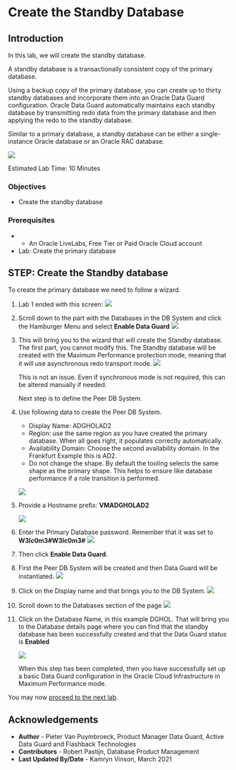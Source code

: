 # Create the Standby Database

## Introduction
In this lab, we will create the standby database.

A standby database is a transactionally consistent copy of the primary database.

Using a backup copy of the primary database, you can create up to thirty standby databases and incorporate them into an Oracle Data Guard configuration. Oracle Data Guard automatically maintains each standby database by transmitting redo data from the primary database and then applying the redo to the standby database.

Similar to a primary database, a standby database can be either a single-instance Oracle database or an Oracle RAC database.

![](./images/standby.png)

Estimated Lab Time: 10 Minutes

### Objectives
-   Create the standby database

### Prerequisites
- - An Oracle LiveLabs, Free Tier or Paid Oracle Cloud account
- Lab: Create the primary database

## **STEP**: Create the Standby database

To create the primary database we need to follow a wizard. 

1. Lab 1 ended with this screen:
    ![](./images/Create-dbcs-prim-11.png)

2. Scroll down to the part with the Databases in the DB System and click the Hamburger Menu and select **Enable Data Guard**
    ![](./images/Create-stby-DB-01.png)

3. This will bring you to the wizard that will create the Standby database. The first part, you cannot modify this. The Standby database will be created with the Maximum Performance protection mode, meaning that it will use asynchronous redo transport mode. 
    ![](./images/Create-stby-DB-02.png)

    This is not an issue. Even if synchronous mode is not required, this can be altered manually if needed.

    Next step is to define the Peer DB System.
4. Use following data to create the Peer DB System.
    * Display Name: ADGHOLAD2
    * Region: use the same region as you have created the primary database. When all goes right, it populates correctly automatically.
    * Availability Domain: Choose the second availability domain. In the Frankfurt Example this is AD2.
    * Do not change the shape. By default the tooling selects the same shape as the primary shape. This helps to ensure like database performance if a role transition is performed.

    ![](./images/Create-stby-DB-03.png)

5. Provide a Hostname prefix: **VMADGHOLAD2**

    ![](./images/Create-stby-DB-04.png)

6. Enter the Primary Database password.
    Remember that it was set to **W3lc0m3\#W3lc0m3\#**
    ![](./images/Create-stby-DB-05.png)

7. Then click **Enable Data Guard**.

8. First the Peer DB System will be created and then Data Guard will be instantiated.
    ![](./images/Create-stby-DB-06.png)

9. Click on the Display name and that brings you to the DB System.
    ![](./images/Create-stby-DB-07.png)

10. Scroll down to the Databases section of the page
    ![](./images/Create-stby-DB-08.png)

11. Click on the Database Name, in this example DGHOL.
    That will bring you to the Database details page where you can find that the standby database has been successfully created and that the Data Guard status is **Enabled**

    ![](./images/Create-stby-DB-09.png)

    When this step has been completed, then you have successfully set up a basic Data Guard configuration in the Oracle Cloud Infrastructure in Maximum Performance mode.


You may now [proceed to the next lab](#next).


## Acknowledgements

- **Author** - Pieter Van Puymbroeck, Product Manager Data Guard, Active Data Guard and Flashback Technologies
- **Contributors** - Robert Pastijn, Database Product Management
- **Last Updated By/Date** -  Kamryn Vinson, March 2021